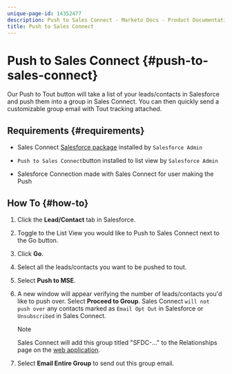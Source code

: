 ```yaml
---
unique-page-id: 14352477
description: Push to Sales Connect - Marketo Docs - Product Documentation
title: Push to Sales Connect
---
```


# Push to Sales Connect {#push-to-sales-connect}

Our Push to Tout button will take a list of your leads/contacts in Salesforce and push them into a group in Sales Connect. You can then quickly send a customizable group email with Tout tracking attached.

## Requirements {#requirements}

* Sales Connect [Salesforce package](http://docs.marketo.com/x/C4PS) installed by `Salesforce Admin`

* `Push to Sales Connect`button installed to list view by `Salesforce Admin`

* Salesforce Connection made with Sales Connect for user making the Push

## How To {#how-to}

1. Click the **Lead/Contact** tab in Salesforce.
1. Toggle to the List View you would like to Push to Sales Connect next to the Go button.
1. Click **Go**.
1. Select all the leads/contacts you want to be pushed to tout.
1. Select **Push to MSE**.
1. A new window will appear verifying the number of leads/contacts you'd like to push over. Select **Proceed to Group**. Sales Connect `will not push over` any contacts marked as `Email Opt Out` in Salesforce or `Unsubscribed` in Sales Connect.

   >[!NOTE]
   >
   >Sales Connect will add this group titled "SFDC-..." to the Relationships page on the [web application](http://toutapp.com/login).

1. Select **Email Entire Group** to send out this group email.

